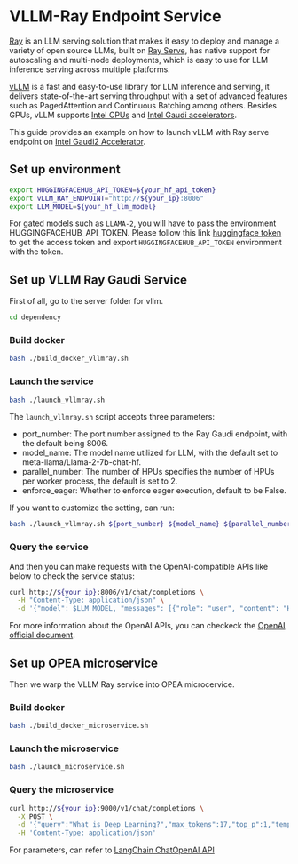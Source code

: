 # VLLM-Ray Endpoint Service

[Ray](https://docs.ray.io/en/latest/serve/index.html) is an LLM serving solution that makes it easy to deploy and manage a variety of open source LLMs, built on [Ray Serve](https://docs.ray.io/en/latest/serve/index.html), has native support for autoscaling and multi-node deployments, which is easy to use for LLM inference serving across multiple platforms.

[vLLM](https://github.com/vllm-project/vllm) is a fast and easy-to-use library for LLM inference and serving, it delivers state-of-the-art serving throughput with a set of advanced features such as PagedAttention and Continuous Batching among others. Besides GPUs, vLLM supports [Intel CPUs](https://www.intel.com/content/www/us/en/products/overview.html) and [Intel Gaudi accelerators](https://habana.ai/products).

This guide provides an example on how to launch vLLM with Ray serve endpoint on [Intel Gaudi2 Accelerator](https://www.intel.com/content/www/us/en/products/details/processors/ai-accelerators/gaudi-overview.html).

## Set up environment

```bash
export HUGGINGFACEHUB_API_TOKEN=${your_hf_api_token}
export vLLM_RAY_ENDPOINT="http://${your_ip}:8006"
export LLM_MODEL=${your_hf_llm_model}
```

For gated models such as `LLAMA-2`, you will have to pass the environment HUGGINGFACEHUB_API_TOKEN. Please follow this link [huggingface token](https://huggingface.co/docs/hub/security-tokens) to get the access token and export `HUGGINGFACEHUB_API_TOKEN` environment with the token.

## Set up VLLM Ray Gaudi Service

First of all, go to the server folder for vllm.

```bash
cd dependency
```

### Build docker

```bash
bash ./build_docker_vllmray.sh
```

### Launch the service

```bash
bash ./launch_vllmray.sh
```

The `launch_vllmray.sh` script accepts three parameters:

- port_number: The port number assigned to the Ray Gaudi endpoint, with the default being 8006.
- model_name: The model name utilized for LLM, with the default set to meta-llama/Llama-2-7b-chat-hf.
- parallel_number: The number of HPUs specifies the number of HPUs per worker process, the default is set to 2.
- enforce_eager: Whether to enforce eager execution, default to be False.

If you want to customize the setting, can run:

```bash
bash ./launch_vllmray.sh ${port_number} ${model_name} ${parallel_number} False/True
```

### Query the service

And then you can make requests with the OpenAI-compatible APIs like below to check the service status:

```bash
curl http://${your_ip}:8006/v1/chat/completions \
  -H "Content-Type: application/json" \
  -d '{"model": $LLM_MODEL, "messages": [{"role": "user", "content": "How are you?"}]}'
```

For more information about the OpenAI APIs, you can checkeck the [OpenAI official document](https://platform.openai.com/docs/api-reference/).

## Set up OPEA microservice

Then we warp the VLLM Ray service into OPEA microcervice.

### Build docker

```bash
bash ./build_docker_microservice.sh
```

### Launch the microservice

```bash
bash ./launch_microservice.sh
```

### Query the microservice

```bash
curl http://${your_ip}:9000/v1/chat/completions \
  -X POST \
  -d '{"query":"What is Deep Learning?","max_tokens":17,"top_p":1,"temperature":0.7,"frequency_penalty":0,"presence_penalty":0, "streaming":false}' \
  -H 'Content-Type: application/json'
```

For parameters, can refer to [LangChain ChatOpenAI API](https://python.langchain.com/v0.2/api_reference/openai/chat_models/langchain_openai.chat_models.base.ChatOpenAI.html)
